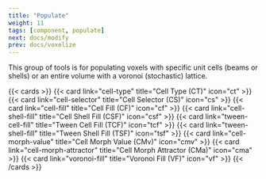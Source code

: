 ```yaml
---
title: "Populate"
weight: 11
tags: [component, populate]
next: docs/modify
prev: docs/voxelize
---
```


This group of tools is for populating voxels with specific unit cells (beams or shells) or an entire volume with a voronoi (stochastic) lattice.

{{< cards >}}
  {{< card link="cell-type" title="Cell Type (CT)" icon="ct" >}}
  {{< card link="cell-selector" title="Cell Selector (CS)" icon="cs" >}}
  {{< card link="cell-fill" title="Cell Fill (CF)" icon="cf" >}}
  {{< card link="cell-shell-fill" title="Cell Shell Fill (CSF)" icon="csf" >}}
  {{< card link="tween-cell-fill" title="Tween Cell Fill (TCF)" icon="tcf" >}}
  {{< card link="tween-shell-fill" title="Tween Shell Fill (TSF)" icon="tsf" >}}
  {{< card link="cell-morph-value" title="Cell Morph Value (CMv)" icon="cmv" >}}
  {{< card link="cell-morph-attractor" title="Cell Morph Attractor (CMa)" icon="cma" >}}
  {{< card link="voronoi-fill" title="Voronoi Fill (VF)" icon="vf" >}}
{{< /cards >}}